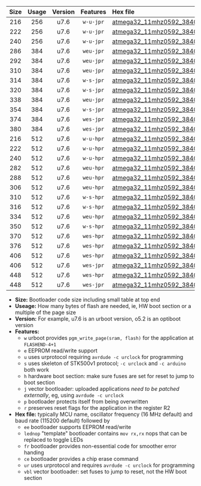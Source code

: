 |Size|Usage|Version|Features|Hex file|
|:-:|:-:|:-:|:-:|:--|
|216|256|u7.6|`w-u-jpr`|[atmega32_11mhz0592_38400bps_ur_vbl.hex](https://raw.githubusercontent.com/stefanrueger/urboot/main//atmega32_11mhz0592_38400bps_ur_vbl.hex)|
|222|256|u7.6|`w-u-jpr`|[atmega32_11mhz0592_38400bps_lednop_ur_vbl.hex](https://raw.githubusercontent.com/stefanrueger/urboot/main//atmega32_11mhz0592_38400bps_lednop_ur_vbl.hex)|
|240|256|u7.6|`w-u-jpr`|[atmega32_11mhz0592_38400bps_lednop_fr_ur_vbl.hex](https://raw.githubusercontent.com/stefanrueger/urboot/main//atmega32_11mhz0592_38400bps_lednop_fr_ur_vbl.hex)|
|286|384|u7.6|`weu-jpr`|[atmega32_11mhz0592_38400bps_ee_ur_vbl.hex](https://raw.githubusercontent.com/stefanrueger/urboot/main//atmega32_11mhz0592_38400bps_ee_ur_vbl.hex)|
|292|384|u7.6|`weu-jpr`|[atmega32_11mhz0592_38400bps_ee_lednop_ur_vbl.hex](https://raw.githubusercontent.com/stefanrueger/urboot/main//atmega32_11mhz0592_38400bps_ee_lednop_ur_vbl.hex)|
|310|384|u7.6|`weu-jpr`|[atmega32_11mhz0592_38400bps_ee_lednop_fr_ur_vbl.hex](https://raw.githubusercontent.com/stefanrueger/urboot/main//atmega32_11mhz0592_38400bps_ee_lednop_fr_ur_vbl.hex)|
|314|384|u7.6|`w-s-jpr`|[atmega32_11mhz0592_38400bps_vbl.hex](https://raw.githubusercontent.com/stefanrueger/urboot/main//atmega32_11mhz0592_38400bps_vbl.hex)|
|320|384|u7.6|`w-s-jpr`|[atmega32_11mhz0592_38400bps_lednop_vbl.hex](https://raw.githubusercontent.com/stefanrueger/urboot/main//atmega32_11mhz0592_38400bps_lednop_vbl.hex)|
|338|384|u7.6|`weu-jpr`|[atmega32_11mhz0592_38400bps_ee_lednop_fr_ce_ur_vbl.hex](https://raw.githubusercontent.com/stefanrueger/urboot/main//atmega32_11mhz0592_38400bps_ee_lednop_fr_ce_ur_vbl.hex)|
|354|384|u7.6|`w-s-jpr`|[atmega32_11mhz0592_38400bps_lednop_fr_vbl.hex](https://raw.githubusercontent.com/stefanrueger/urboot/main//atmega32_11mhz0592_38400bps_lednop_fr_vbl.hex)|
|374|384|u7.6|`wes-jpr`|[atmega32_11mhz0592_38400bps_ee_vbl.hex](https://raw.githubusercontent.com/stefanrueger/urboot/main//atmega32_11mhz0592_38400bps_ee_vbl.hex)|
|380|384|u7.6|`wes-jpr`|[atmega32_11mhz0592_38400bps_ee_lednop_vbl.hex](https://raw.githubusercontent.com/stefanrueger/urboot/main//atmega32_11mhz0592_38400bps_ee_lednop_vbl.hex)|
|216|512|u7.6|`w-u-hpr`|[atmega32_11mhz0592_38400bps_ur.hex](https://raw.githubusercontent.com/stefanrueger/urboot/main//atmega32_11mhz0592_38400bps_ur.hex)|
|222|512|u7.6|`w-u-hpr`|[atmega32_11mhz0592_38400bps_lednop_ur.hex](https://raw.githubusercontent.com/stefanrueger/urboot/main//atmega32_11mhz0592_38400bps_lednop_ur.hex)|
|240|512|u7.6|`w-u-hpr`|[atmega32_11mhz0592_38400bps_lednop_fr_ur.hex](https://raw.githubusercontent.com/stefanrueger/urboot/main//atmega32_11mhz0592_38400bps_lednop_fr_ur.hex)|
|282|512|u7.6|`weu-hpr`|[atmega32_11mhz0592_38400bps_ee_ur.hex](https://raw.githubusercontent.com/stefanrueger/urboot/main//atmega32_11mhz0592_38400bps_ee_ur.hex)|
|288|512|u7.6|`weu-hpr`|[atmega32_11mhz0592_38400bps_ee_lednop_ur.hex](https://raw.githubusercontent.com/stefanrueger/urboot/main//atmega32_11mhz0592_38400bps_ee_lednop_ur.hex)|
|306|512|u7.6|`weu-hpr`|[atmega32_11mhz0592_38400bps_ee_lednop_fr_ur.hex](https://raw.githubusercontent.com/stefanrueger/urboot/main//atmega32_11mhz0592_38400bps_ee_lednop_fr_ur.hex)|
|310|512|u7.6|`w-s-hpr`|[atmega32_11mhz0592_38400bps.hex](https://raw.githubusercontent.com/stefanrueger/urboot/main//atmega32_11mhz0592_38400bps.hex)|
|316|512|u7.6|`w-s-hpr`|[atmega32_11mhz0592_38400bps_lednop.hex](https://raw.githubusercontent.com/stefanrueger/urboot/main//atmega32_11mhz0592_38400bps_lednop.hex)|
|334|512|u7.6|`weu-hpr`|[atmega32_11mhz0592_38400bps_ee_lednop_fr_ce_ur.hex](https://raw.githubusercontent.com/stefanrueger/urboot/main//atmega32_11mhz0592_38400bps_ee_lednop_fr_ce_ur.hex)|
|350|512|u7.6|`w-s-hpr`|[atmega32_11mhz0592_38400bps_lednop_fr.hex](https://raw.githubusercontent.com/stefanrueger/urboot/main//atmega32_11mhz0592_38400bps_lednop_fr.hex)|
|370|512|u7.6|`wes-hpr`|[atmega32_11mhz0592_38400bps_ee.hex](https://raw.githubusercontent.com/stefanrueger/urboot/main//atmega32_11mhz0592_38400bps_ee.hex)|
|376|512|u7.6|`wes-hpr`|[atmega32_11mhz0592_38400bps_ee_lednop.hex](https://raw.githubusercontent.com/stefanrueger/urboot/main//atmega32_11mhz0592_38400bps_ee_lednop.hex)|
|406|512|u7.6|`wes-hpr`|[atmega32_11mhz0592_38400bps_ee_lednop_fr.hex](https://raw.githubusercontent.com/stefanrueger/urboot/main//atmega32_11mhz0592_38400bps_ee_lednop_fr.hex)|
|406|512|u7.6|`wes-jpr`|[atmega32_11mhz0592_38400bps_ee_lednop_fr_vbl.hex](https://raw.githubusercontent.com/stefanrueger/urboot/main//atmega32_11mhz0592_38400bps_ee_lednop_fr_vbl.hex)|
|448|512|u7.6|`wes-hpr`|[atmega32_11mhz0592_38400bps_ee_lednop_fr_ce.hex](https://raw.githubusercontent.com/stefanrueger/urboot/main//atmega32_11mhz0592_38400bps_ee_lednop_fr_ce.hex)|
|448|512|u7.6|`wes-jpr`|[atmega32_11mhz0592_38400bps_ee_lednop_fr_ce_vbl.hex](https://raw.githubusercontent.com/stefanrueger/urboot/main//atmega32_11mhz0592_38400bps_ee_lednop_fr_ce_vbl.hex)|

- **Size:** Bootloader code size including small table at top end
- **Useage:** How many bytes of flash are needed, ie, HW boot section or a multiple of the page size
- **Version:** For example, u7.6 is an urboot version, o5.2 is an optiboot version
- **Features:**
  + `w` urboot provides `pgm_write_page(sram, flash)` for the application at `FLASHEND-4+1`
  + `e` EEPROM read/write support
  + `u` uses urprotocol requiring `avrdude -c urclock` for programming
  + `s` uses skeleton of STK500v1 protocol; `-c urclock` and `-c arduino` both work
  + `h` hardware boot section: make sure fuses are set for reset to jump to boot section
  + `j` vector bootloader: uploaded applications *need to be patched externally*, eg, using `avrdude -c urclock`
  + `p` bootloader protects itself from being overwritten
  + `r` preserves reset flags for the application in the register R2
- **Hex file:** typically MCU name, oscillator frequency (16 MHz default) and baud rate (115200 default) followed by
  + `ee` bootloader supports EEPROM read/write
  + `lednop` "template" bootloader contains `mov rx,rx` nops that can be replaced to toggle LEDs
  + `fr` bootloader provides non-essential code for smoother error handing
  + `ce` bootloader provides a chip erase command
  + `ur` uses urprotocol and requires `avrdude -c urclock` for programming
  + `vbl` vector bootloader: set fuses to jump to reset, not the HW boot section
